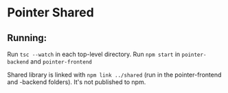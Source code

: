 # Pointer Shared

## Running:
Run `tsc --watch` in each top-level directory. Run `npm start` in `pointer-backend` and `pointer-frontend`

Shared library is linked with `npm link ../shared` (run in the pointer-frontend and -backend folders). It's not published to npm.